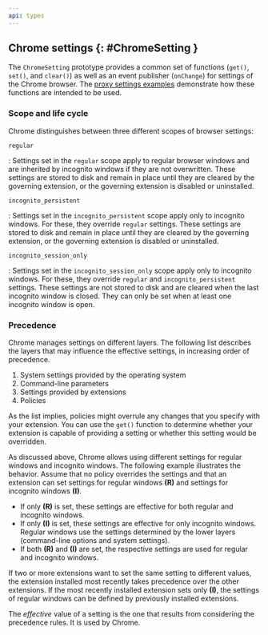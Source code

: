 ```yaml
---
api: types
---
```


## Chrome settings {: #ChromeSetting }

The `ChromeSetting` prototype provides a common set of functions (`get()`, `set()`, and `clear()`)
as well as an event publisher (`onChange`) for settings of the Chrome browser. The [proxy settings
examples][1] demonstrate how these functions are intended to be used.

### Scope and life cycle

Chrome distinguishes between three different scopes of browser settings:

`regular`

: Settings set in the `regular` scope apply to regular browser windows and are inherited by incognito
  windows if they are not overwritten. These settings are stored to disk and remain in place until
  they are cleared by the governing extension, or the governing extension is disabled or uninstalled.

`incognito_persistent`

: Settings set in the `incognito_persistent` scope apply only to incognito windows. For these, they
  override `regular` settings. These settings are stored to disk and remain in place until they are
  cleared by the governing extension, or the governing extension is disabled or uninstalled.

`incognito_session_only`

: Settings set in the `incognito_session_only` scope apply only to incognito windows. For these, they
  override `regular` and `incognito_persistent` settings. These settings are not stored to disk and
  are cleared when the last incognito window is closed. They can only be set when at least one
  incognito window is open.

### Precedence

Chrome manages settings on different layers. The following list describes the layers that may
influence the effective settings, in increasing order of precedence.

1.  System settings provided by the operating system
2.  Command-line parameters
3.  Settings provided by extensions
4.  Policies

As the list implies, policies might overrule any changes that you specify with your extension. You
can use the `get()` function to determine whether your extension is capable of providing a setting
or whether this setting would be overridden.

As discussed above, Chrome allows using different settings for regular windows and incognito
windows. The following example illustrates the behavior. Assume that no policy overrides the
settings and that an extension can set settings for regular windows **(R)** and settings for
incognito windows **(I)**.

- If only **(R)** is set, these settings are effective for both regular and incognito windows.
- If only **(I)** is set, these settings are effective for only incognito windows. Regular windows
  use the settings determined by the lower layers (command-line options and system settings).
- If both **(R)** and **(I)** are set, the respective settings are used for regular and incognito
  windows.

If two or more extensions want to set the same setting to different values, the extension installed
most recently takes precedence over the other extensions. If the most recently installed extension
sets only **(I)**, the settings of regular windows can be defined by previously installed
extensions.

The _effective_ value of a setting is the one that results from considering the precedence rules. It
is used by Chrome.

[1]: /docs/extensions/proxy#overview-examples

